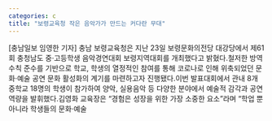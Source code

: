 ```yaml
---
categories: c
title: "보령교육청 작은 음악가가 만드는 커다란 무대"
---
```

[충남일보 임영한 기자] 충남 보령교육청은 지난 23일 보령문화의전당 대강당에서 제61회 충청남도 중·고등학생 음악경연대회 보령지역대회를 개최했다고 밝혔다.철저한 방역 수칙 준수를 기반으로 학교, 학생의 열정적인 참여를 통해 코로나로 인해 위축되었던 문화·예술 공연 문화 활성화의 계기를 마련하고자 진행됐다.이번 발표대회에서 관내 8개 중학교 18명의 학생이 참가하여 양악, 실용음악 등 다양한 분야에서 예술적 감각과 공연 역량을 발휘했다.김영화 교육장은 “경험은 성장을 위한 가장 소중한 요소”라며 “학업 뿐 아니라 학생들의 문화·예술